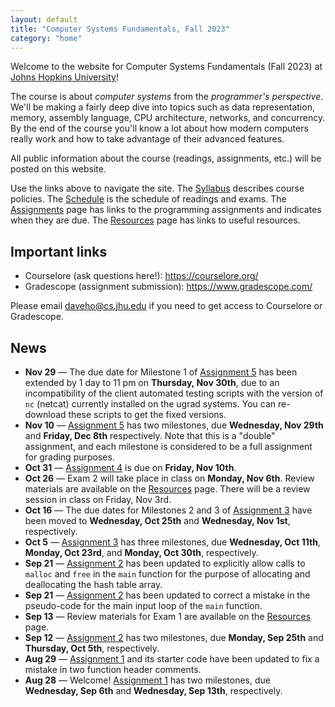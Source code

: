 ```yaml
---
layout: default
title: "Computer Systems Fundamentals, Fall 2023"
category: "home"
---
```


Welcome to the website for Computer Systems Fundamentals (Fall 2023)
at <a href="https://www.jhu.edu/">Johns Hopkins University</a>!

The course is about *computer systems* from the *programmer's
perspective*.  We'll be making a fairly deep dive into topics such
as data representation, memory, assembly language, CPU architecture,
networks, and concurrency.  By the end of the course you'll know a lot
about how modern computers really work and how to take advantage of
their advanced features.

All public information about the course (readings, assignments, etc.) will
be posted on this website.

Use the links above to navigate the site.  The [Syllabus](syllabus.html)
describes course policies. The [Schedule](schedule.html) is the schedule
of readings and exams.  The [Assignments](assignments.html) page has
links to the programming assignments and indicates when they are due.
The [Resources](resources.html) page has links to useful resources.

## Important links

* Courselore (ask questions here!): <https://courselore.org/>
* Gradescope (assignment submission): <https://www.gradescope.com/>

Please email <daveho@cs.jhu.edu> if you need to get access to Courselore or
Gradescope.

## News

* **Nov 29** — The due date for Milestone 1 of [Assignment 5](assign/assign05.html)
  has been extended by 1 day to 11 pm on **Thursday, Nov 30th**,
  due to an incompatibility of the client automated testing scripts
  with the version of `nc` (netcat) currently installed on the ugrad
  systems. You can re-download these scripts to get the fixed
  versions.
* **Nov 10** — [Assignment 5](assign/assign05.html) has two milestones, due
  **Wednesday, Nov 29th** and **Friday, Dec 8th** respectively.
  Note that this is a "double" assignment, and each milestone is
  considered to be a full assignment for grading purposes.
* **Oct 31** — [Assignment 4](assign/assign04.html) is due on
  **Friday, Nov 10th**.
* **Oct 26** — Exam 2 will take place in class on **Monday, Nov 6th**.
  Review materials are available on the [Resources](resources.html) page.
  There will be a review session in class on Friday, Nov 3rd.
* **Oct 16** — The due dates for Milestones 2 and 3 of [Assignment 3](assign/assign03.html)
  have been moved to **Wednesday, Oct 25th** and **Wednesday, Nov 1st**,
  respectively.
* **Oct 5** — [Assignment 3](assign/assign03.html) has three milestones,
  due **Wednesday, Oct 11th**, **Monday, Oct 23rd**, and **Monday, Oct 30th**,
  respectively.
* **Sep 21** — [Assignment 2](assign/assign02.html) has been updated to
  explicitly allow calls to `malloc` and `free` in the `main` function
  for the purpose of allocating and deallocating the hash table array.
* **Sep 21** — [Assignment 2](assign/assign02.html) has been updated to correct
  a mistake in the pseudo-code for the main input loop of the `main`
  function.
* **Sep 13** — Review materials for Exam 1 are available on the [Resources](resources.html)
  page.
* **Sep 12** — [Assignment 2](assign/assign02.html) has two milestones, due
  **Monday, Sep 25th** and **Thursday, Oct 5th**, respectively.
* **Aug 29** — [Assignment 1](assign/assign01.html) and its starter code have
  been updated to fix a mistake in two function header comments.
* **Aug 28** — Welcome! [Assignment 1](assign/assign01.html) has two milestones,
  due **Wednesday, Sep 6th** and **Wednesday, Sep 13th**, respectively.
